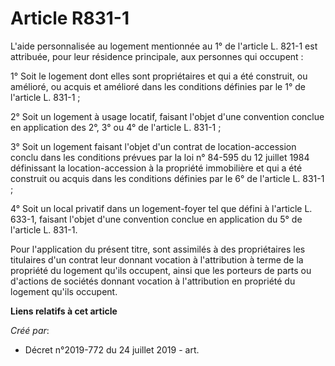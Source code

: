# Article R831-1

L'aide personnalisée au logement mentionnée au 1° de l'article L. 821-1 est attribuée, pour leur résidence principale, aux
personnes qui occupent :

1° Soit le logement dont elles sont propriétaires et qui a été construit, ou amélioré, ou acquis et amélioré dans les
conditions définies par le 1° de l'article L. 831-1 ;

2° Soit un logement à usage locatif, faisant l'objet d'une convention conclue en application des 2°, 3° ou 4° de l'article L.
831-1 ;

3° Soit un logement faisant l'objet d'un contrat de location-accession conclu dans les conditions prévues par la loi n°
84-595 du 12 juillet 1984 définissant la location-accession à la propriété immobilière et qui a été construit ou acquis dans
les conditions définies par le 6° de l'article L. 831-1 ;

4° Soit un local privatif dans un logement-foyer tel que défini à l'article L. 633-1, faisant l'objet d'une convention
conclue en application du 5° de l'article L. 831-1.

Pour l'application du présent titre, sont assimilés à des propriétaires les titulaires d'un contrat leur donnant vocation à
l'attribution à terme de la propriété du logement qu'ils occupent, ainsi que les porteurs de parts ou d'actions de sociétés
donnant vocation à l'attribution en propriété du logement qu'ils occupent.

**Liens relatifs à cet article**

_Créé par_:

  - Décret n°2019-772 du 24 juillet 2019 - art.
